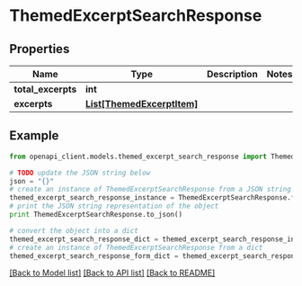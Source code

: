 # ThemedExcerptSearchResponse


## Properties
Name | Type | Description | Notes
------------ | ------------- | ------------- | -------------
**total_excerpts** | **int** |  | 
**excerpts** | [**List[ThemedExcerptItem]**](ThemedExcerptItem.md) |  | 

## Example

```python
from openapi_client.models.themed_excerpt_search_response import ThemedExcerptSearchResponse

# TODO update the JSON string below
json = "{}"
# create an instance of ThemedExcerptSearchResponse from a JSON string
themed_excerpt_search_response_instance = ThemedExcerptSearchResponse.from_json(json)
# print the JSON string representation of the object
print ThemedExcerptSearchResponse.to_json()

# convert the object into a dict
themed_excerpt_search_response_dict = themed_excerpt_search_response_instance.to_dict()
# create an instance of ThemedExcerptSearchResponse from a dict
themed_excerpt_search_response_form_dict = themed_excerpt_search_response.from_dict(themed_excerpt_search_response_dict)
```
[[Back to Model list]](../README.md#documentation-for-models) [[Back to API list]](../README.md#documentation-for-api-endpoints) [[Back to README]](../README.md)


